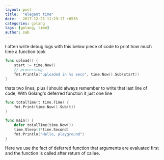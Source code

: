 ```yaml
---
layout: post
title:  "elegant time"
date:   2017-12-25 11:29:17 +0530
categories: golang
tags: [golang, time]
author: sab
---
```


I often write debug logs with this below piece of code to print how much time a function took 

```go
func upload() {
	start := time.Now()
	// processing
	fmt.Println("uploaded in %s secs", time.Now().Sub(start))
}
```

thats two lines, plus I should always remember to write that last line of code, With Golang's deferred function it just one line

```go
func totalTime(t time.Time) {
	fmt.Print(time.Now().Sub(t))
}

func main() {
	defer totalTime(time.Now())
	time.Sleep(1*time.Second)
	fmt.Println("Hello, playground")
}
```

Here we use the fact of deferred function that arguments are evaluated first and the function is called after return of callee.
